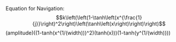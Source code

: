 Equation for Navigation:
$$k\left(\left(1-\tanh\left(x^{\frac{1}{j}}\right)^2\right)\left(\tanh\left(x\right)\right)\right)$$
(amplitude)((1-tanh(x^(1/(width)))^2)(tanh(x)))(1-tanh(y^(1/(width))))

